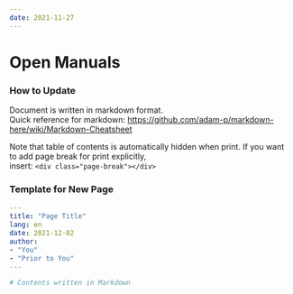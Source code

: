 ```yaml
---
date: 2021-11-27
---
```



# Open Manuals


### How to Update

Document is written in markdown format.  
Quick reference for markdown: https://github.com/adam-p/markdown-here/wiki/Markdown-Cheatsheet

Note that table of contents is automatically hidden when print.
If you want to add page break for print explicitly,  
insert: `<div class="page-break"></div>`


### Template for New Page

```yaml
---
title: "Page Title"
lang: en
date: 2021-12-02
author:
- "You"
- "Prior to You"
---

# Contents written in Markdown
```
